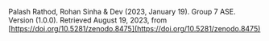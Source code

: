 Palash Rathod, Rohan Sinha & Dev (2023, January 19). Group 7 ASE. Version (1.0.0). Retrieved August 19, 2023, from [https://doi.org/10.5281/zenodo.8475](https://doi.org/10.5281/zenodo.8475)

